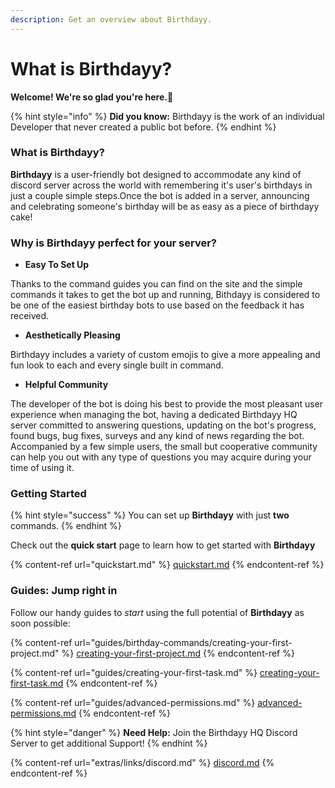 ```yaml
---
description: Get an overview about Birthdayy.
---
```


# What is Birthdayy?

**Welcome! We're so glad you're here.💖**

{% hint style="info" %}
**Did you know:** Birthdayy is the work of an individual Developer that never created a public bot before.
{% endhint %}

### What is Birthdayy?

**Birthdayy** is a user-friendly bot designed to accommodate any kind of discord server across the world with remembering it's user's birthdays in just a couple simple steps.Once the bot is added in a server, announcing and celebrating someone's birthday will be as easy as a piece of birthdayy cake!

### Why is Birthdayy perfect for your server?

* **Easy To Set Up**

&#x20;Thanks to the command guides you can find on the site and the simple commands it takes to get the bot up and running, Bithdayy is considered to be one of the easiest birthday bots to use based on the feedback it has received.

* **Aesthetically Pleasing**

&#x20;Birthdayy includes a variety of custom emojis to give a more appealing and fun look to each and every single built in command.

* **Helpful Community**

&#x20;The developer of the bot is doing his best to provide the most pleasant user experience when managing the bot, having a dedicated Birthdayy HQ server committed to answering questions, updating on the bot's progress, found bugs, bug fixes, surveys and any kind of news regarding the bot. Accompanied by a few simple users, the small but cooperative community can help you out with any type of questions you may acquire during your time of using it.

### Getting Started

{% hint style="success" %}
You can set up **Birthdayy** with just **two** commands.
{% endhint %}

Check out the **quick start** page to learn how to get started with **Birthdayy**

{% content-ref url="quickstart.md" %}
[quickstart.md](quickstart.md)
{% endcontent-ref %}

### Guides: Jump right in

Follow our handy guides to _start_ using the full potential of **Birthdayy** as soon possible:

{% content-ref url="guides/birthday-commands/creating-your-first-project.md" %}
[creating-your-first-project.md](guides/birthday-commands/creating-your-first-project.md)
{% endcontent-ref %}

{% content-ref url="guides/creating-your-first-task.md" %}
[creating-your-first-task.md](guides/creating-your-first-task.md)
{% endcontent-ref %}

{% content-ref url="guides/advanced-permissions.md" %}
[advanced-permissions.md](guides/advanced-permissions.md)
{% endcontent-ref %}

{% hint style="danger" %}
**Need Help:** Join the Birthdayy HQ Discord Server to get additional Support!
{% endhint %}

{% content-ref url="extras/links/discord.md" %}
[discord.md](extras/links/discord.md)
{% endcontent-ref %}
